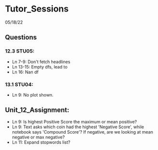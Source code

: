 # Tutor_Sessions
05/18/22


## Questions
### 12.3 STU05:
* Ln 7-9: Don't fetch headlines
* Ln 13-15: Empty dfs, lead to 
* Ln 16: Nan df 

### 13.1 STU04:
* Ln 9: No plot shown. 

## Unit_12_Assignment: 
* Ln 9: Is highest Positive Score the maximum or mean positive?
* Ln 9: Text asks which coin had the highest 'Negative Score', while notebook says 'Compound Score'? If negative, are we looking at mean negative or max negative? 
* Ln 11: Expand stopwords list? 
